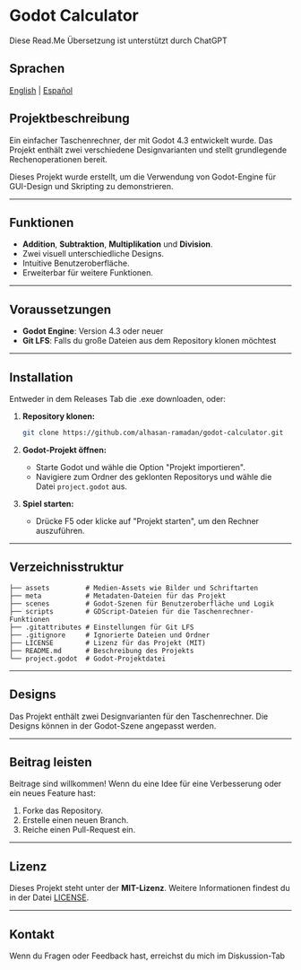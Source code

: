 # Godot Calculator

Diese Read.Me Übersetzung ist unterstützt durch ChatGPT

## Sprachen
<a href="../../README.md">English</a> | <a href="README_ES.md">Español</a>

## Projektbeschreibung
Ein einfacher Taschenrechner, der mit Godot 4.3 entwickelt wurde. Das Projekt enthält zwei verschiedene Designvarianten und stellt grundlegende Rechenoperationen bereit. 

Dieses Projekt wurde erstellt, um die Verwendung von Godot-Engine für GUI-Design und Skripting zu demonstrieren.

---

## Funktionen
- **Addition**, **Subtraktion**, **Multiplikation** und **Division**.
- Zwei visuell unterschiedliche Designs.
- Intuitive Benutzeroberfläche.
- Erweiterbar für weitere Funktionen.

---

## Voraussetzungen
- **Godot Engine**: Version 4.3 oder neuer
- **Git LFS**: Falls du große Dateien aus dem Repository klonen möchtest

---

## Installation
Entweder in dem Releases Tab die .exe downloaden, oder:
1. **Repository klonen:**
   ```bash
   git clone https://github.com/alhasan-ramadan/godot-calculator.git
   ```

2. **Godot-Projekt öffnen:**
   - Starte Godot und wähle die Option "Projekt importieren".
   - Navigiere zum Ordner des geklonten Repositorys und wähle die Datei `project.godot` aus.

3. **Spiel starten:**
   - Drücke F5 oder klicke auf "Projekt starten", um den Rechner auszuführen.

---

## Verzeichnisstruktur
```plaintext
├── assets         # Medien-Assets wie Bilder und Schriftarten
├── meta           # Metadaten-Dateien für das Projekt
├── scenes         # Godot-Szenen für Benutzeroberfläche und Logik
├── scripts        # GDScript-Dateien für die Taschenrechner-Funktionen
├── .gitattributes # Einstellungen für Git LFS
├── .gitignore     # Ignorierte Dateien und Ordner
├── LICENSE        # Lizenz für das Projekt (MIT)
├── README.md      # Beschreibung des Projekts
└── project.godot  # Godot-Projektdatei
```

---

## Designs
Das Projekt enthält zwei Designvarianten für den Taschenrechner. Die Designs können in der Godot-Szene angepasst werden.

---

## Beitrag leisten
Beitrage sind willkommen! Wenn du eine Idee für eine Verbesserung oder ein neues Feature hast:
1. Forke das Repository.
2. Erstelle einen neuen Branch.
3. Reiche einen Pull-Request ein.

---

## Lizenz
Dieses Projekt steht unter der **MIT-Lizenz**. Weitere Informationen findest du in der Datei [LICENSE](./LICENSE).

---

## Kontakt
Wenn du Fragen oder Feedback hast, erreichst du mich im Diskussion-Tab
